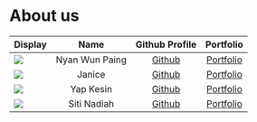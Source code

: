 # About us

Display | Name | Github Profile | Portfolio 
--------|:----:|:--------------:|:---------:
![](https://via.placeholder.com/100.png?text=Photo) | Nyan Wun Paing | [Github](https://github.com/NyanWunPaing) | [Portfolio](docs/team/Nyan.md)
![](https://via.placeholder.com/100.png?text=Photo) | Janice| [Github](https://github.com/Janicetyy/tp) | [Portfolio](docs/team/janice.md)
![](https://via.placeholder.com/100.png?text=Photo) | Yap Kesin | [Github](https://github.com/itskesin) | [Portfolio](docs/team/Kesin.md)
![](https://via.placeholder.com/100.png?text=Photo) | Siti Nadiah | [Github](https://github.com/sitinadiah25) | [Portfolio](docs/team/sitinadiah.md)
